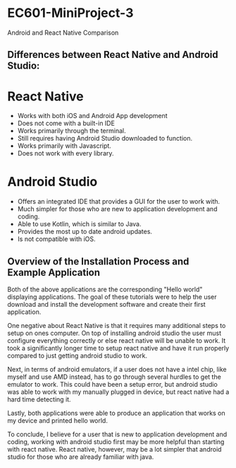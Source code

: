 # EC601-MiniProject-3
Android and React Native Comparison

## Differences between React Native and Android Studio:
# React Native
 - Works with both iOS and Android App development
 - Does not come with a built-in IDE
 - Works primarily through the terminal. 
 - Still requires having Android Studio downloaded to function.
 - Works primarily with Javascript.
 - Does not work with every library.

# Android Studio
 - Offers an integrated IDE that provides a GUI for the user to work with.
 - Much simpler for those who are new to application development and coding. 
 - Able to use Kotlin, which is similar to Java. 
 - Provides the most up to date android updates. 
 - Is not compatible with iOS. 
 
## Overview of the Installation Process and Example Application
Both of the above applications are the corresponding "Hello world" displaying applications. The goal of these tutorials were to help the user download and install the development software and create their first application. 

One negative about React Native is that it requires many additional steps to setup on ones computer. On top of installing android studio the user must configure everything correctly or else react native will be unable to work. It took a significantly longer time to setup react native and have it run properly compared to just getting android studio to work. 

Next, in terms of android emulators, if a user does not have a intel chip, like myself and use AMD instead, has to go through several hurdles to get the emulator to work. This could have been a setup error, but android studio was able to work with my manually plugged in device, but react native had a hard time detecting it. 

Lastly, both applications were able to produce an application that works on my device and printed hello world. 

To conclude, I believe for a user that is new to application development and coding, working with android studio first may be more helpful than starting with react native. React native, however, may be a lot simpler that android studio for those who are already familiar with java. 

